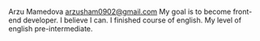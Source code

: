 Arzu Mamedova
arzusham0902@gmail.com
My goal is to become front-end developer. I believe I can. I finished course of english. My level of english pre-intermediate. 
